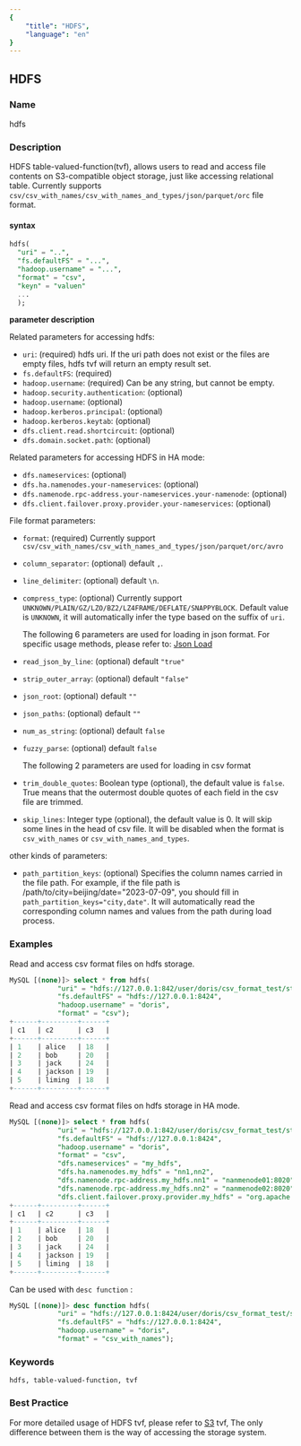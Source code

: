 ```yaml
---
{
    "title": "HDFS",
    "language": "en"
}
---
```


<!--
Licensed to the Apache Software Foundation (ASF) under one
or more contributor license agreements.  See the NOTICE file
distributed with this work for additional information
regarding copyright ownership.  The ASF licenses this file
to you under the Apache License, Version 2.0 (the
"License"); you may not use this file except in compliance
with the License.  You may obtain a copy of the License at

  http://www.apache.org/licenses/LICENSE-2.0

Unless required by applicable law or agreed to in writing,
software distributed under the License is distributed on an
"AS IS" BASIS, WITHOUT WARRANTIES OR CONDITIONS OF ANY
KIND, either express or implied.  See the License for the
specific language governing permissions and limitations
under the License.
-->

## HDFS

### Name

hdfs

### Description

HDFS table-valued-function(tvf), allows users to read and access file contents on S3-compatible object storage, just like accessing relational table. Currently supports `csv/csv_with_names/csv_with_names_and_types/json/parquet/orc` file format.

#### syntax

```sql
hdfs(
  "uri" = "..",
  "fs.defaultFS" = "...",
  "hadoop.username" = "...",
  "format" = "csv",
  "keyn" = "valuen" 
  ...
  );
```

**parameter description**

Related parameters for accessing hdfs:

- `uri`: (required) hdfs uri. If the uri path does not exist or the files are empty files, hdfs tvf will return an empty result set.
- `fs.defaultFS`: (required)
- `hadoop.username`: (required) Can be any string, but cannot be empty.
- `hadoop.security.authentication`: (optional)
- `hadoop.username`: (optional)
- `hadoop.kerberos.principal`: (optional)
- `hadoop.kerberos.keytab`: (optional)
- `dfs.client.read.shortcircuit`: (optional)
- `dfs.domain.socket.path`: (optional)

Related parameters for accessing HDFS in HA mode:
- `dfs.nameservices`: (optional)
- `dfs.ha.namenodes.your-nameservices`: (optional)
- `dfs.namenode.rpc-address.your-nameservices.your-namenode`: (optional)
- `dfs.client.failover.proxy.provider.your-nameservices`: (optional)

File format parameters:

- `format`: (required) Currently support `csv/csv_with_names/csv_with_names_and_types/json/parquet/orc/avro`
- `column_separator`: (optional) default `,`.
- `line_delimiter`: (optional) default `\n`.
- `compress_type`: (optional) Currently support `UNKNOWN/PLAIN/GZ/LZO/BZ2/LZ4FRAME/DEFLATE/SNAPPYBLOCK`. Default value is `UNKNOWN`, it will automatically infer the type based on the suffix of `uri`.

    The following 6 parameters are used for loading in json format. For specific usage methods, please refer to: [Json Load](../../../data-operate/import/import-way/load-json-format.md)

- `read_json_by_line`: (optional) default `"true"`
- `strip_outer_array`: (optional) default `"false"`
- `json_root`: (optional) default `""`
- `json_paths`: (optional) default `""`
- `num_as_string`: (optional) default `false`
- `fuzzy_parse`: (optional) default `false`

    <version since="dev">The following 2 parameters are used for loading in csv format</version>

- `trim_double_quotes`: Boolean type (optional), the default value is `false`. True means that the outermost double quotes of each field in the csv file are trimmed.
- `skip_lines`: Integer type (optional), the default value is 0. It will skip some lines in the head of csv file. It will be disabled when the format is `csv_with_names` or `csv_with_names_and_types`.

other kinds of parameters:

- `path_partition_keys`: (optional) Specifies the column names carried in the file path. For example, if the file path is /path/to/city=beijing/date="2023-07-09", you should fill in `path_partition_keys="city,date"`. It will automatically read the corresponding column names and values from the path during load process.

### Examples

Read and access csv format files on hdfs storage.

```sql
MySQL [(none)]> select * from hdfs(
            "uri" = "hdfs://127.0.0.1:842/user/doris/csv_format_test/student.csv",
            "fs.defaultFS" = "hdfs://127.0.0.1:8424",
            "hadoop.username" = "doris",
            "format" = "csv");
+------+---------+------+
| c1   | c2      | c3   |
+------+---------+------+
| 1    | alice   | 18   |
| 2    | bob     | 20   |
| 3    | jack    | 24   |
| 4    | jackson | 19   |
| 5    | liming  | 18   |
+------+---------+------+
```

Read and access csv format files on hdfs storage in HA mode.
```sql
MySQL [(none)]> select * from hdfs(
            "uri" = "hdfs://127.0.0.1:842/user/doris/csv_format_test/student.csv",
            "fs.defaultFS" = "hdfs://127.0.0.1:8424",
            "hadoop.username" = "doris",
            "format" = "csv",
            "dfs.nameservices" = "my_hdfs",
            "dfs.ha.namenodes.my_hdfs" = "nn1,nn2",
            "dfs.namenode.rpc-address.my_hdfs.nn1" = "nanmenode01:8020",
            "dfs.namenode.rpc-address.my_hdfs.nn2" = "nanmenode02:8020",
            "dfs.client.failover.proxy.provider.my_hdfs" = "org.apache.hadoop.hdfs.server.namenode.ha.ConfiguredFailoverProxyProvider");
+------+---------+------+
| c1   | c2      | c3   |
+------+---------+------+
| 1    | alice   | 18   |
| 2    | bob     | 20   |
| 3    | jack    | 24   |
| 4    | jackson | 19   |
| 5    | liming  | 18   |
+------+---------+------+
```

Can be used with `desc function` :

```sql
MySQL [(none)]> desc function hdfs(
            "uri" = "hdfs://127.0.0.1:8424/user/doris/csv_format_test/student_with_names.csv",
            "fs.defaultFS" = "hdfs://127.0.0.1:8424",
            "hadoop.username" = "doris",
            "format" = "csv_with_names");
```

### Keywords

    hdfs, table-valued-function, tvf

### Best Practice

  For more detailed usage of HDFS tvf, please refer to [S3](./s3.md) tvf, The only difference between them is the way of accessing the storage system.
